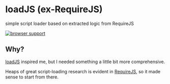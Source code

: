 # loadJS (ex-RequireJS)

simple script loader based on extracted logic from RequireJS

[![browser support](https://ci.testling.com/jokeyrhyme/loadjs-ex-requirejs.png)
](https://ci.testling.com/jokeyrhyme/loadjs-ex-requirejs)

## Why?

[loadJS](https://github.com/filamentgroup/loadJS) inspired me, but I needed
something a little bit more comprehensive.

Heaps of great script-loading research is evident in
[RequireJS](https://github.com/jrburke/requirejs), so it made sense to start
from there.
